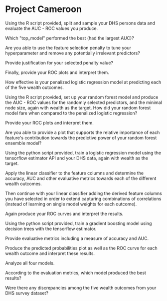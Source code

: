 # Project Cameroon


Using the R script provided, split and sample your DHS persons data and evaluate the AUC - ROC values you produce.


Which "top_model" performed the best (had the largest AUC)?

Are you able to use the feature selection penalty to tune your hyperparameter and remove any potentially irrelevant predictors?


Provide justification for your selected penalty value? 

Finally, provide your ROC plots and interpret them.

How effective is your penalized logistic regression model at predicting each of the five wealth outcomes.


Using the R script provided, set up your random forest model and produce the AUC - ROC values for the randomly selected predictors, and the minimal node size, again with wealth as the target. How did your random forest model fare when compared to the penalized logistic regression?


Provide your ROC plots and interpret them.


Are you able to provide a plot that supports the relative importance of each feature's contribution towards the predictive power of your random forest ensemble model?


Using the python script provided, train a logistic regression model using the tensorflow estimator API and your DHS data, again with wealth as the target.


Apply the linear classifier to the feature columns and determine the accuracy, AUC and other evaluative metrics towards each of the different wealth outcomes.


Then continue with your linear classifier adding the derived feature columns you have selected in order to extend capturing combinations of correlations (instead of learning on single model weights for each outcome).


Again produce your ROC curves and interpret the results.


Using the python script provided, train a gradient boosting model using decision trees with the tensorflow estimator. 


Provide evaluative metrics including a measure of accuracy and AUC. 


Produce the predicted probabilities plot as well as the ROC curve for each wealth outcome and interpret these results.


Analyze all four models. 


According to the evaluation metrics, which model produced the best results? 


Were there any discrepancies among the five wealth outcomes from your DHS survey dataset?
